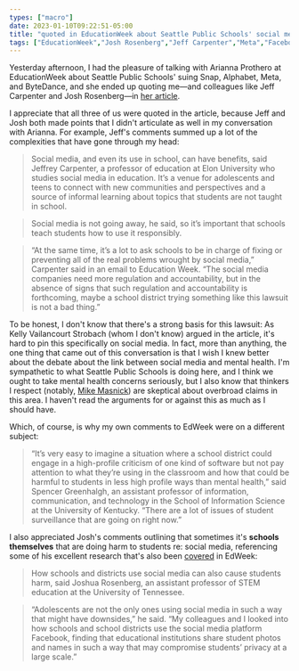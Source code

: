 ```yaml
---
types: ["macro"]
date: 2023-01-10T09:22:51-05:00
title: "quoted in EducationWeek about Seattle Public Schools' social media lawsuit"
tags: ["EducationWeek","Josh Rosenberg","Jeff Carpenter","Meta","Facebook","Instagram","Snapchat","TikTok","mental health","Mike Masnick","surveillance","media appearances"]
---
```


Yesterday afternoon, I had the pleasure of talking with Arianna Prothero at EducationWeek about Seattle Public Schools' suing Snap, Alphabet, Meta, and ByteDance, and she ended up quoting me—and colleagues like Jeff Carpenter and Josh Rosenberg—in [her article](https://www.edweek.org/leadership/seattle-district-sues-social-media-companies-over-students-mental-health/2023/01).

I appreciate that all three of us were quoted in the article, because Jeff and Josh both made points that I didn't articulate as well in my conversation with Arianna. For example, Jeff's comments summed up a lot of the complexities that have gone through my head: 

> Social media, and even its use in school, can have benefits, said Jeffrey Carpenter, a professor of education at Elon University who studies social media in education. It’s a venue for adolescents and teens to connect with new communities and perspectives and a source of informal learning about topics that students are not taught in school.

> Social media is not going away, he said, so it’s important that schools teach students how to use it responsibly.

> “At the same time, it’s a lot to ask schools to be in charge of fixing or preventing all of the real problems wrought by social media,” Carpenter said in an email to Education Week. “The social media companies need more regulation and accountability, but in the absence of signs that such regulation and accountability is forthcoming, maybe a school district trying something like this lawsuit is not a bad thing.” 

To be honest, I don't know that there's a strong basis for this lawsuit: As Kelly Vailancourt Strobach (whom I don't know) argued in the article, it's hard to pin this specifically on social media. In fact, more than anything, the one thing that came out of this conversation is that I wish I knew better about the debate about the link between social media and mental health. I'm sympathetic to what Seattle Public Schools is doing here, and I think we ought to take mental health concerns seriously, but I also know that thinkers I respect (notably, [Mike Masnick](https://www.techdirt.com/2022/11/28/contrary-to-popular-opinion-most-teens-get-real-value-out-of-social-media/)) are skeptical about overbroad claims in this area. I haven't read the arguments for or against this as much as I should have. 

Which, of course, is why my own comments to EdWeek were on a different subject: 

> “It’s very easy to imagine a situation where a school district could engage in a high-profile criticism of one kind of software but not pay attention to what they’re using in the classroom and how that could be harmful to students in less high profile ways than mental health,” said Spencer Greenhalgh, an assistant professor of information, communication, and technology in the School of Information Science at the University of Kentucky. “There are a lot of issues of student surveillance that are going on right now.”

I also appreciated Josh's comments outlining that sometimes it's **schools themselves** that are doing harm to students re: social media, referencing some of his excellent research that's also been [covered](https://www.edweek.org/technology/school-facebook-pages-and-privacy-concerns-what-educators-need-to-know/2022/11) in EdWeek:

> How schools and districts use social media can also cause students harm, said Joshua Rosenberg, an assistant professor of STEM education at the University of Tennessee.

> “Adolescents are not the only ones using social media in such a way that might have downsides,” he said. “My colleagues and I looked into how schools and school districts use the social media platform Facebook, finding that educational institutions share student photos and names in such a way that may compromise students’ privacy at a large scale.”

